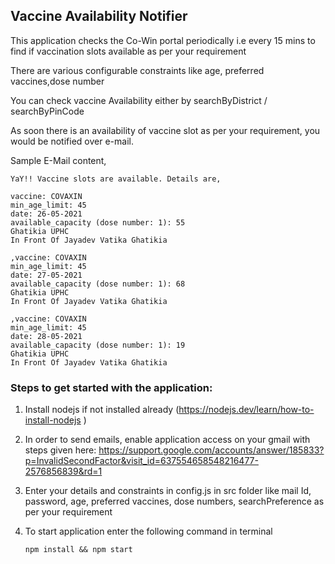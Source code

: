 ## Vaccine Availability Notifier

This application checks the Co-Win portal periodically i.e every 15 mins to find if vaccination slots available as per your requirement

There are various configurable constraints like age, preferred vaccines,dose number

You can check vaccine Availability either by searchByDistrict / searchByPinCode

As soon there is an availability of vaccine slot as per your requirement, you would be notified over e-mail.

Sample E-Mail content,

````
YaY!! Vaccine slots are available. Details are,

vaccine: COVAXIN
min_age_limit: 45
date: 26-05-2021
available_capacity (dose number: 1): 55
Ghatikia UPHC
In Front Of Jayadev Vatika Ghatikia

,vaccine: COVAXIN
min_age_limit: 45
date: 27-05-2021
available_capacity (dose number: 1): 68
Ghatikia UPHC
In Front Of Jayadev Vatika Ghatikia

,vaccine: COVAXIN
min_age_limit: 45
date: 28-05-2021
available_capacity (dose number: 1): 19
Ghatikia UPHC
In Front Of Jayadev Vatika Ghatikia
````


### Steps to get started with the application:

1. Install nodejs if not installed already (https://nodejs.dev/learn/how-to-install-nodejs )

2.  In order to send emails, enable application access on your gmail with steps given here: https://support.google.com/accounts/answer/185833?p=InvalidSecondFactor&visit_id=637554658548216477-2576856839&rd=1
    
3. Enter your details and constraints in config.js in src folder like mail Id, password, age, preferred vaccines, dose numbers, searchPreference as per your requirement

4. To start application enter the following command in terminal
   ````
   npm install && npm start
   ````